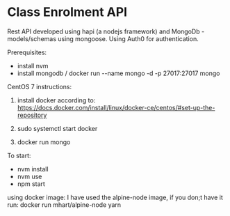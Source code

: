 # Class Enrolment API 

Rest API developed using hapi (a nodejs framework) and 
MongoDb - models/schemas using mongoose.
Using Auth0 for authentication.

Prerequisites:
-  install nvm
- install mongodb / docker run --name mongo -d -p 27017:27017 mongo

CentOS 7 instructions:
1. install docker according to:
https://docs.docker.com/install/linux/docker-ce/centos/#set-up-the-repository

2. sudo systemctl start docker

3. docker run mongo

To start:
- nvm install
- nvm use
- npm start

using docker image:
I have used the alpine-node image, if you don;t have it run:
docker run mhart/alpine-node yarn






